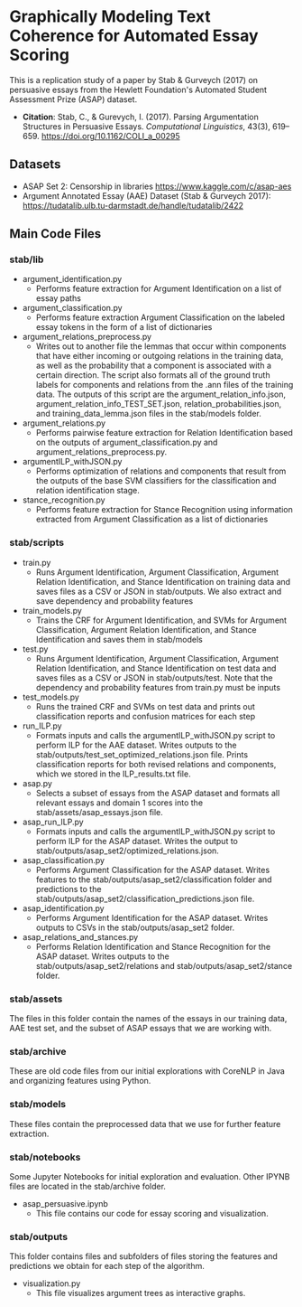 # Graphically Modeling Text Coherence for Automated Essay Scoring 
This is a replication study of a paper by Stab & Gurveych (2017) on persuasive essays from the Hewlett Foundation's Automated Student Assessment Prize (ASAP) dataset. 

- **Citation**: Stab, C., & Gurevych, I. (2017). Parsing Argumentation Structures in Persuasive Essays. *Computational Linguistics*, 43(3), 619–659. https://doi.org/10.1162/COLI_a_00295


## Datasets  
- ASAP Set 2: Censorship in libraries https://www.kaggle.com/c/asap-aes 
- Argument Annotated Essay (AAE) Dataset (Stab & Gurveych 2017): https://tudatalib.ulb.tu-darmstadt.de/handle/tudatalib/2422

## Main Code Files

### stab/lib
- argument_identification.py
    - Performs feature extraction for Argument Identification on a list of essay paths
- argument_classification.py
    - Performs feature extraction Argument Classification on the labeled essay tokens in the form of a list of dictionaries
- argument_relations_preprocess.py
    - Writes out to another file the lemmas that occur within components that have either incoming or outgoing relations in the training data, as well as the probability that a component is associated with a certain direction. The script also formats all of the ground truth labels for components and relations from the .ann files of the training data. The outputs of this script are the argument_relation_info.json, argument_relation_info_TEST_SET.json, relation_probabilities.json, and training_data_lemma.json files in the stab/models folder.  
- argument_relations.py
    - Performs pairwise feature extraction for Relation Identification based on the outputs of argument_classification.py and argument_relations_preprocess.py. 
- argumentILP_withJSON.py
    - Performs optimization of relations and components that result from the outputs of the base SVM classifiers for the classification and relation identification stage. 
- stance_recognition.py
    - Performs feature extraction for Stance Recognition using information extracted from Argument Classification as a list of dictionaries

### stab/scripts 
- train.py
    - Runs Argument Identification, Argument Classification, Argument Relation Identification, and Stance Identification on training data and saves files as a CSV or JSON in stab/outputs. We also extract and save dependency and probability features 
- train_models.py
    - Trains the CRF for Argument Identification, and SVMs for Argument Classification, Argument Relation Identification, and Stance Identification and saves them in stab/models
- test.py
    - Runs Argument Identification, Argument Classification, Argument Relation Identification, and Stance Identification on test data and saves files as a CSV or JSON in stab/outputs/test. Note that the dependency and probability features from train.py must be inputs
- test_models.py 
    - Runs the trained CRF and SVMs on test data and prints out classification reports and confusion matrices for each step
- run_ILP.py
    - Formats inputs and calls the argumentILP_withJSON.py script to perform ILP for the AAE dataset. Writes outputs to the stab/outputs/test_set_optimized_relations.json file. Prints classification reports for both revised relations and components, which we stored in the ILP_results.txt file. 
- asap.py 
    - Selects a subset of essays from the ASAP dataset and formats all relevant essays and domain 1 scores into the stab/assets/asap_essays.json file.  
- asap_run_ILP.py 
    - Formats inputs and calls the argumentILP_withJSON.py script to perform ILP for the ASAP dataset. Writes the output to stab/outputs/asap_set2/optimized_relations.json. 
- asap_classification.py
    - Performs Argument Classification for the ASAP dataset. Writes features to the stab/outputs/asap_set2/classification folder and predictions to the stab/outputs/asap_set2/classification_predictions.json file. 
- asap_identification.py
    - Performs Argument Identification for the ASAP dataset. Writes outputs to CSVs in the stab/outputs/asap_set2 folder. 
- asap_relations_and_stances.py
    - Performs Relation Identification and Stance Recognition for the ASAP dataset. Writes outputs to the stab/outputs/asap_set2/relations and stab/outputs/asap_set2/stance folder. 

### stab/assets 
The files in this folder contain the names of the essays in our training data, AAE test set, and the subset of ASAP essays that we are working with. 
### stab/archive
These are old code files from our initial explorations with CoreNLP in Java and organizing features using Python. 
### stab/models 
These files contain the preprocessed data that we use for further feature extraction. 
### stab/notebooks 
Some Jupyter Notebooks for initial exploration and evaluation. Other IPYNB files are located in the stab/archive folder. 
- asap_persuasive.ipynb
    - This file contains our code for essay scoring and visualization. 
### stab/outputs 
This folder contains files and subfolders of files storing the features and predictions we obtain for each step of the algorithm. 
- visualization.py 
    - This file visualizes argument trees as interactive graphs. 

